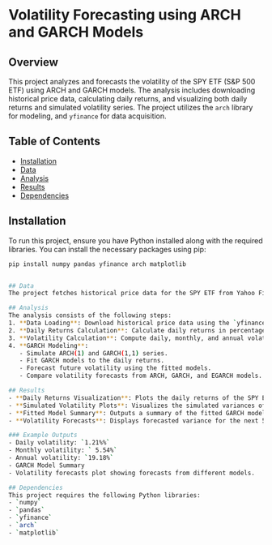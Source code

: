 
# Volatility Forecasting using ARCH and GARCH Models

## Overview
This project analyzes and forecasts the volatility of the SPY ETF (S&P 500 ETF) using ARCH and GARCH models. The analysis includes downloading historical price data, calculating daily returns, and visualizing both daily returns and simulated volatility series. The project utilizes the `arch` library for modeling, and `yfinance` for data acquisition.

## Table of Contents
- [Installation](#installation)
- [Data](#data)
- [Analysis](#analysis)
- [Results](#results)
- [Dependencies](#dependencies)


## Installation
To run this project, ensure you have Python installed along with the required libraries. You can install the necessary packages using pip:

```bash
pip install numpy pandas yfinance arch matplotlib


## Data
The project fetches historical price data for the SPY ETF from Yahoo Finance starting from January 1, 2005, to May 30, 2024. The data includes adjusted closing prices, which are used to calculate daily returns.

## Analysis
The analysis consists of the following steps:
1. **Data Loading**: Download historical price data using the `yfinance` library.
2. **Daily Returns Calculation**: Calculate daily returns in percentage.
3. **Volatility Calculation**: Compute daily, monthly, and annual volatility from daily returns.
4. **GARCH Modeling**:
   - Simulate ARCH(1) and GARCH(1,1) series.
   - Fit GARCH models to the daily returns.
   - Forecast future volatility using the fitted models.
   - Compare volatility forecasts from ARCH, GARCH, and EGARCH models.

## Results
- **Daily Returns Visualization**: Plots the daily returns of the SPY ETF.
- **Simulated Volatility Plots**: Visualizes the simulated variances of ARCH and GARCH models.
- **Fitted Model Summary**: Outputs a summary of the fitted GARCH model, including coefficient estimates and statistics.
- **Volatility Forecasts**: Displays forecasted variance for the next 5 days.

### Example Outputs
- Daily volatility: `1.21%%`
- Monthly volatility: ` 5.54%`
- Annual volatility: `19.18%`
- GARCH Model Summary
- Volatility forecasts plot showing forecasts from different models.

## Dependencies
This project requires the following Python libraries:
- `numpy`
- `pandas`
- `yfinance`
- `arch`
- `matplotlib`

